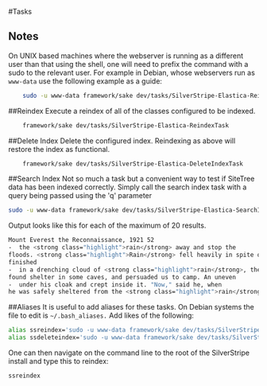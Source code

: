 #Tasks
## Notes
On UNIX based machines where the webserver is running as a different user than
that using the shell, one will need to prefix the command with a sudo to the
relevant user.  For example in Debian, whose webservers run as `www-data` use
the following example as a guide:

```bash
	sudo -u www-data framework/sake dev/tasks/SilverStripe-Elastica-ReindexTask
```

##Reindex
Execute a reindex of all of the classes configured to be indexed.
```bash
	framework/sake dev/tasks/SilverStripe-Elastica-ReindexTask
```

##Delete Index
Delete the configured index.  Reindexing as above will restore the index as
functional.
```bash
	framework/sake dev/tasks/SilverStripe-Elastica-DeleteIndexTask
```

##Search Index
Not so much a task but a convenient way to test if SiteTree data has been
indexed correctly.  Simply call the search index task with a query being passed
using the 'q' parameter
```bash
sudo -u www-data framework/sake dev/tasks/SilverStripe-Elastica-SearchIndexTask q=rain
```
Output looks like this for each of the maximum of 20 results.
```bash
Mount Everest the Reconnaissance, 1921 52
-  the <strong class="highlight">rain</strong> away and stop the
floods. <strong class="highlight">Rain</strong> fell heavily in spite of the noise, but the bridge was
finished
-  in a drenching cloud of <strong class="highlight">rain</strong>, the Tibetans
found shelter in some caves, and persuaded us to camp. An uneven
-  under his cloak and crept inside it. "Now," said he, when
he was safely sheltered from the <strong class="highlight">rain</strong>, "you
```

##Aliases
It is useful to add aliases for these tasks.  On Debian systems the file to edit
is `~/.bash_aliases.`  Add likes of the following:

```bash
alias ssreindex='sudo -u www-data framework/sake dev/tasks/SilverStripe-Elastica-ReindexTask progress=250'
alias ssdeleteindex='sudo -u www-data framework/sake dev/tasks/SilverStripe-Elastica-DeleteIndexTask'
```
One can then navigate on the command line to the root of the SilverStripe
install and type this to reindex:
```bash
ssreindex
```
